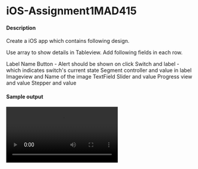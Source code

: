 # iOS-Assignment1MAD415
#### Description
Create a iOS app which contains following design.

Use array to show details in Tableview. Add following fields in each row.

Label Name
Button - Alert should be shown on click 
Switch and label - which indicates switch's current state
Segment controller and value in label
Imageview and Name of the image
TextField
Slider and value
Progress view and value
Stepper and value


#### Sample output
![alt text](https://github.com/mdyusufkhan2660/iOS-Assignment1MAD415/blob/main/Screen%20Recording%202022-12-07%20at%209.14.36%20AM.mov)
